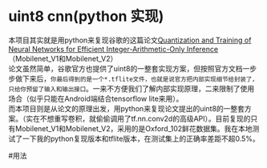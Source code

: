 uint8 cnn(python 实现)
====

本项目其实就是用python来复现谷歌的这篇论文[Quantization and Training of Neural Networks for Efficient Integer-Arithmetic-Only Inference](https://arxiv.org/abs/1712.05877)（Mobilenet_V1和Mobilenet_V2）<br>
论文虽然简单，谷歌官方也提供了uint8的一整套实现方案，但按照官方文档一步步做下来后，`你最后得到的是一个*.tflite文件，也就是说官方把内部实现细节给封装了，只给你预留了输入和输出接口`。一来不方便我们了解内部实现原理，二来限制了使用场合（似乎只能在Android端结合tensorflow lite来用）。<br>
而本项目则是从论文的原理出发，用python来复现论文提出的uint8的一整套方案。（实在不想重写卷积，就偷偷调用了tf.nn.conv2d的高级API）。目前复现的只有Mobilenet_V1和Mobilenet_V2，采用的是Oxford_102鲜花数据集。我在本地测试了一下我的python复现版本和tflite版本，在测试集上的正确率差距不超0.5%。

#用法


